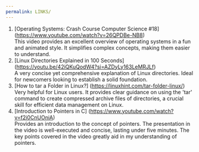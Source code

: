 ```yaml
---
permalink: LINKS/
---
```


1. [Operating Systems: Crash Course Computer Science #18]
(https://www.youtube.com/watch?v=26QPDBe-NB8)<br>
This video provides an excellent overview of operating systems in a fun and animated style. It simplifies complex concepts, making them easier to understand.<br>
2. [Linux Directories Explained in 100 Seconds]
(https://youtu.be/42iQKuQodW4?si=AZDyLy163LeMRJLf)<br>
A very concise yet comprehensive explanation of Linux directories. Ideal for newcomers looking to establish a solid foundation.<br>
3. [How to tar a Folder in Linux?]
(https://linuxhint.com/tar-folder-linux/)<br>
Very helpful for Linux users. It provides clear guidance on using the 'tar' command to create compressed archive files of directories, a crucial skill for efficient data management on Linux.<br>
4. [Introduction to Pointers in C]
(https://www.youtube.com/watch?v=f2i0CnUOniA)<br>
Provides an introduction to the concept of pointers. The presentation in the video is well-executed and concise, lasting under five minutes. The key points covered in the video greatly aid in my understanding of pointers.<br>
